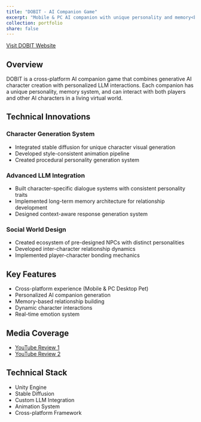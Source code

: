 ```yaml
---
title: "DOBIT - AI Companion Game"
excerpt: "Mobile & PC AI companion with unique personality and memory<br/><img src='/images/dobit-banner.png'>"
collection: portfolio
share: false
---
```



[Visit DOBIT Website](https://www.dobit.link/)

## Overview
DOBIT is a cross-platform AI companion game that combines generative AI character creation with personalized LLM interactions. Each companion has a unique personality, memory system, and can interact with both players and other AI characters in a living virtual world.

## Technical Innovations

### Character Generation System
- Integrated stable diffusion for unique character visual generation
- Developed style-consistent animation pipeline
- Created procedural personality generation system

### Advanced LLM Integration
- Built character-specific dialogue systems with consistent personality traits
- Implemented long-term memory architecture for relationship development
- Designed context-aware response generation system

### Social World Design
- Created ecosystem of pre-designed NPCs with distinct personalities
- Developed inter-character relationship dynamics
- Implemented player-character bonding mechanics

## Key Features
- Cross-platform experience (Mobile & PC Desktop Pet)
- Personalized AI companion generation
- Memory-based relationship building
- Dynamic character interactions
- Real-time emotion system

## Media Coverage
- [YouTube Review 1](https://www.youtube.com/watch?v=8hRC9d4-f5c)
- [YouTube Review 2](https://www.youtube.com/watch?v=LvezYDDMTI4)

## Technical Stack
- Unity Engine
- Stable Diffusion
- Custom LLM Integration
- Animation System
- Cross-platform Framework